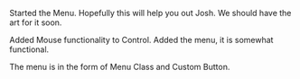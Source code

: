 Started the Menu. Hopefully this will help you out Josh. We should have the art for it soon.

Added Mouse functionality to Control. Added the menu, it is somewhat functional.

The menu is in the form of Menu Class and Custom Button.